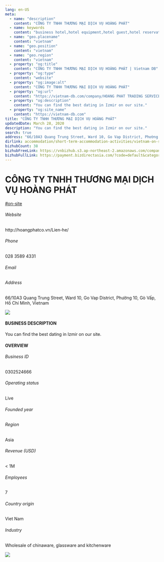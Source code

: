```yaml
---
lang: en-US
meta:
  - name: "description"
    content: "CÔNG TY TNHH THƯƠNG MẠI DỊCH VỤ HOÀNG PHÁT"
  - name: keywords
    content: "business hotel,hotel equipment,hotel guest,hotel reservation,leisure hotel,on site,resort,resort hotels,tourism,travelers,vacation,vacation,vacation,vacation,vacation,vietnam-on-site-companies"
  - name: "geo.placename"
    content: "vietnam"
  - name: "geo.position"
    content: "vietnam"
  - name: "geo.region"
    content: "vietnam"
  - property: "og:title"
    content: "CÔNG TY TNHH THƯƠNG MẠI DỊCH VỤ HOÀNG PHÁT | Vietnam DB"
  - property: "og:type"
    content: "website"
  - property: "og:image:alt"
    content: "CÔNG TY TNHH THƯƠNG MẠI DỊCH VỤ HOÀNG PHÁT"
  - property: "og:url"
    content: "https://vietnam-db.com/company/HOANG PHAT TRADING SERVICE COMPANY LIMITED-2610542"
  - property: "og:description"
    content: "You can find the best dating in Izmir on our site."
  - property: "og:site_name"
    content: "https://vietnam-db.com"
title: "CÔNG TY TNHH THƯƠNG MẠI DỊCH VỤ HOÀNG PHÁT"
updatedDate: March 28, 2020
description: "You can find the best dating in Izmir on our site."
search: true
address: "66/10A3 Quang Trung Street, Ward 10, Go Vap District, Phường 10, Gò Vấp, Hồ Chí Minh, Vietnam"
dirlink: accommodation/short-term-accommodation-activities/vietnam-on-site-companies
bizhubCount: 38
bizhubFreeLink: https://vnbizhub.s3.ap-northeast-2.amazonaws.com/companies/vietnam-on-site-companies_preview.xlsx
bizhubFullLink: https://payment.bizdirectasia.com/?code=default&category=bizhub&item=vietnam-on-site-companies&redirect=https://vietnam-db.com
---
```



<div class="bd-item">
    <div class="item-content">
        <div class="detail-title-wrap">
            <h1 class="detail-title">
                CÔNG TY TNHH THƯƠNG MẠI DỊCH VỤ HOÀNG PHÁT
            </h1>
        </div>
		<div class="detail-tagslist"><a href="/accommodation/short-term-accommodation-activities/tags/on-site" class="detail-tagitem">#on-site</a></div>
        <h6 class="bd-label">Website</h6>
        <p>http://hoangphatco.vn/Lien-he/</p>
		<h6 class="bd-label">Phone</h6>
        <p>028 3589 4331</p>
        <h6 class="bd-label">Email</h6>
        <p><a class="textColorPrimary" href="#"></a></p>
        <h6 class="bd-label">Address</h6>
        <p>66/10A3 Quang Trung Street, Ward 10, Go Vap District, Phường 10, Gò Vấp, Hồ Chí Minh, Vietnam</p>
    </div>
</div>

<div class="banner-wrap text-center"><a href="" class="banner-link"><img src="/assets/vndb.com/BannerAds2.jpg" class="banner-img"></a></div>

<div class="bd-item">
    <div class="item-content">
        <h4 class="textColorPrimary item-title">BUSINESS DESCRIPTION</h4>
        <p>You can find the best dating in Izmir on our site.</p>
    </div>
</div>

<div class="bd-item">
    <div class="item-content">
        <h4 class="textColorPrimary item-title">OVERVIEW</h4>
        <div class="item-info">
            <h6 class="bd-label">Business ID</h6>
            <p>0302524666</p>
        </div>
        <div class="item-info">
            <h6 class="bd-label">Operating status</h6>
            <p>Live<small class="bd-status_dot live"></small></p>
        </div>
        <div class="item-info">
            <h6 class="bd-label">Founded year</h6>
            <p></p>
        </div>
        <div class="item-info">
            <h6 class="bd-label">Region</h6>
            <p>Asia</p>
        </div>
        <div class="item-info">
            <h6 class="bd-label">Revenue (USD)</h6>
            <p>&lt; 1M</p>
        </div>
        <div class="item-info">
            <h6 class="bd-label">Employees</h6>
            <p>7</p>
        </div>
        <div class="item-info">
            <h6 class="bd-label">Country origin</h6>
            <p>Viet Nam</p>
        </div>
        <div class="item-info">
            <h6 class="bd-label">Industry</h6>
            <p>Wholesale of chinaware, glassware and kitchenware</p>
        </div>
    </div>
</div>

<div class="banner-wrap text-center"><a href="" class="banner-link"><img src="/assets/vndb.com/BannerAd_04_728x90.jpg" class="banner-img"></a></div>

<CustomPopup popupTitle="ENTER EMAIL TO DOWNLOAD" popupSubTitle="The companies data will be sent to your inbox. Please enter your email." :free="this.$frontmatter.bizhubFreeLink" :paid="this.$frontmatter.bizhubFullLink" :count="this.$frontmatter.bizhubCount"/>

